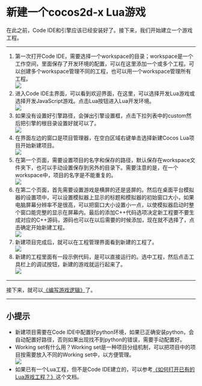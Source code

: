 新建一个cocos2d-x Lua游戏
============

在此之前，Code IDE和引擎应该已经安装好了。接下来，我们开始建立一个游戏工程。

------------

1. 第一次打开Code IDE，需要选择一个workspace的目录；workspace是一个工作空间，里面保存了开发环境的配置，可以在这里添加一个或多个工程。可以创建多个workspace管理不同的工程，也可以用一个workspace管理所有工程。  
  ![][select workspace img]
2. 进入Code IDE主界面，可以看到欢迎界面，在这里，可以选择开发Lua游戏或选择开发JavaScript游戏。点击Lua按钮进入Lua开发环境。  
  ![][select welcome lua img]
3. 如果没有设置好引擎路径，会弹出引擎设置框，点击下拉列表中的custom然后把引擎的根目录设置好就可以了。  
  ![][set lua engine img]
4. 在界面左边的窗口是项目管理器，在空白区域右键单击选择新建Cocos Lua项目开始新建项目。  
  ![][select new lua proj img]
5. 在第一个页面，需要设置项目的名字和保存的路径，默认保存在workspace文件夹下，也可以手动设置保存到另外的目录下。需要注意的是，在一个workspace中，项目的名字是不能重复的。  
  ![][create lua page1 img]
6. 在第二个页面，首先需要设置游戏是横屏的还是竖屏的。然后在桌面平台模拟器的设置项中，可以设置模拟器上显示的标题和模拟器的初始窗口大小，如果电脑屏幕分辨率不是很高，可以把窗口大小设置小一点，以使模拟器启动时整个窗口能完整的显示在屏幕内。最后的添加C++代码选项决定新工程要不要生成对应的C++源码，源码也可以在以后需要的时候添加，现在就不选择了，点击确定开始新建工程。  
  ![][create lua page2 img]
7. 新建项目完成后，就可以在工程管理界面看到新建的工程了。  
  ![][create lua finish img]
8. 新建的工程里面有一段示例代码，是可以直接运行的。选中工程，然后点击工具栏上的调试按钮，新建的游戏就运行起来了。  
  ![][run new game img]

-------------

接下来，就可以[《编写游戏逻辑》](../2-typing-game-logic/zh.md)了。

---------------

小提示
--------

- 新建项目需要在Code IDE中配置好python环境，如果已正确安装python，会自动配置好路径，否则如果出现找不到python的错误，需要手动配置好。
- Working set有什么用？Working set是一种项目分组机制，可以把项目中的项目按需要放入不同的Working set中，以方便管理。  
  ![][lua working set img]
- 如果已有一个Lua工程，但不是Code IDE建立的，可以参考[《如何打开已有的Lua游戏工程？》]()这个文档。
  
[select workspace img]: ./res/select_workspace.png
[select welcome lua img]: ./select_welcome_lua.png
[set lua engine img]: ./set_lua_engine.png
[select new lua proj img]: ./select_new_lua_proj.png
[create lua page1 img]: ./create_lua_page1.png
[create lua page2 img]: ./create_lua_page2.png
[create lua finish img]: ./create_lua_finish.png
[run new game img]: ./run_new_game.png
[lua working set img]: ./lua_working_set.png
